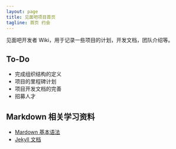 ```yaml
---
layout: page
title: 见面吧项目首页
tagline: 首页 约会
---
```


见面吧开发者 Wiki，用于记录一些项目的计划，开发文档，团队介绍等。




## To-Do

*  完成组织结构的定义
*  项目的里程碑计划
*  项目开发文档的完善
*  招募人才

## Markdown 相关学习资料
*  [Mardown 基本语法](http://wowubuntu.com/markdown/)
*  [Jekyll 文档](http://jekyllbootstrap.com/usage/jekyll-quick-start.html)

